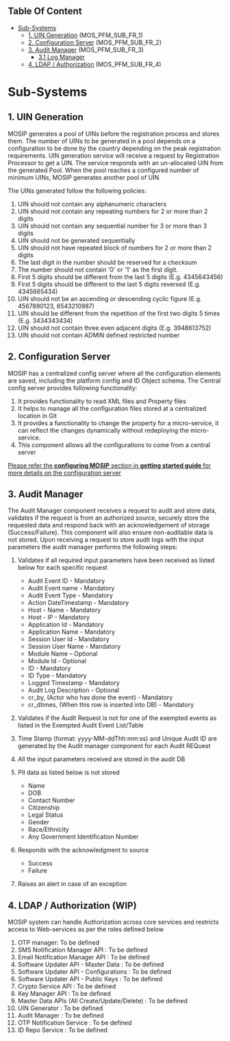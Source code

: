 ## Table Of Content
- [Sub-Systems](#sub-systems)
  * [1. UIN Generation](#1-uin-generation) (MOS_PFM_SUB_FR_1)
  * [2. Configuration Server](#2-configuration-server) (MOS_PFM_SUB_FR_2)
  * [3. Audit Manager](#3-audit-manager) (MOS_PFM_SUB_FR_3)
    * [3.1 Log Manager](#31-log-manager)
  * [4. LDAP / Authorization](#4-ldap--authorization) (MOS_PFM_SUB_FR_4)
# Sub-Systems
## 1. UIN Generation
MOSIP generates a pool of UINs before the registration process and stores them. 
The number of UINs to be generated in a pool depends on a configuration to be done by the country depending on the peak registration requirements. UIN generation service will receive a request by Registration Processor to get a UIN. The service responds with an un-allocated UIN from the generated Pool. 
When the pool reaches a configured number of minimum UINs, MOSIP generates another pool of UIN. 


The UINs generated follow the following policies:


1. UIN should not contain any alphanumeric characters
1. UIN should not contain any repeating numbers for 2 or more than 2 digits
1. UIN should not contain any sequential number for 3 or more than 3 digits
1. UIN should not be generated sequentially
1. UIN should not have repeated block of numbers for 2 or more than 2 digits
1. The last digit in the number should be reserved for a checksum
1. The number should not contain '0' or '1' as the first digit.
1. First 5 digits should be different from the last 5 digits (E.g. 4345643456)
1. First 5 digits should be different to the last 5 digits reversed (E.g. 4345665434)
1. UIN should not be an ascending or descending cyclic figure (E.g. 4567890123, 6543210987)
1. UIN should be different from the repetition of the first two digits 5 times (E.g. 3434343434)
1. UIN should not contain three even adjacent digits (E.g. 3948613752)
1. UIN should not contain ADMIN defined restricted number

## 2. Configuration Server

MOSIP has a centralized config server where all the configuration elements are saved, including the platform config and ID Object schema.
The Central config server provides following functionality:
1. It provides functionality to read XML files and Property files
1. It helps to manage all the configuration files stored at a centralized location in Git
1. It provides a functionality to change the property for a micro-service, it can reflect the changes dynamically without redeploying the micro-service.
1. This component allows all the configurations to come from a central server

[Please refer the **configuring MOSIP** section in **getting started guide** for more details on the configuration server](https://github.com/mosip/mosip/wiki/Getting-Started#7-configuring-mosip-)

## 3. Audit Manager
The Audit Manager component receives a request to audit and store data, validates if the request is from an authorized source, securely store the requested data and respond back with an acknowledgement of storage (Success/Failure). This component will also ensure non-auditable data is not stored.
Upon receiving a request to store audit logs with the input parameters the audit manager performs the following steps:
1. Validates if all required input parameters have been received as listed below for each specific request

   * Audit Event ID - Mandatory
   * Audit Event name - Mandatory
   * Audit Event Type - Mandatory
   * Action DateTimestamp - Mandatory
   * Host - Name - Mandatory
   * Host - IP - Mandatory
   * Application Id - Mandatory
   * Application Name - Mandatory
   * Session User Id - Mandatory
   * Session User Name - Mandatory
   * Module Name – Optional
   * Module Id - Optional
   * ID - Mandatory
   * ID Type - Mandatory
   * Logged Timestamp - Mandatory
   * Audit Log Description - Optional
   * cr_by, (Actor who has done the event) - Mandatory
   * cr_dtimes, (When this row is inserted into DB) - Mandatory

2. Validates if the Audit Request is not for one of the exempted events as listed in the Exempted Audit Event List/Table
1. Time Stamp (format: yyyy-MM-ddThh:mm:ss) and Unique Audit ID are generated by the Audit manager component for each Audit REQuest
1. All the input parameters received are stored in the audit DB
1. PII data as listed below is not stored
   * Name
   * DOB
   * Contact Number
   * Citizenship
   * Legal Status
   * Gender
   * Race/Ethnicity
   * Any Government Identification Number
6. Responds with the acknowledgment to source
   * Success
   * Failure
7. Raises an alert in case of an exception 

## 4. LDAP / Authorization (WIP)
MOSIP system can handle Authorization across core services and restricts access to Web-services as per the roles defined below

1. OTP manager: To be defined
1. SMS Notification Manager API : To be defined
1. Email Notification Manager API : To be defined
1. Software Updater API - Master Data : To be defined
1. Software Updater API - Configurations : To be defined
1. Software Updater API - Public Keys : To be defined
1. Crypto Service API : To be defined
1. Key Manager API : To be defined
1. Master Data APIs (All Create/Update/Delete) : To be defined
1. UIN Generator : To be defined
1. Audit Manager : To be defined
1. OTP Notification Service : To be defined
1. ID Repo Service : To be defined
